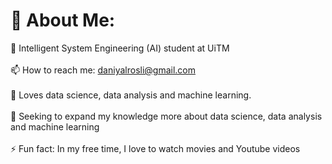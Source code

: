 # 💫 About Me:
🌱 Intelligent System Engineering (AI) student at UiTM<br><br>📫 How to reach me: daniyalrosli@gmail.com<br><br>💬 Loves data science, data analysis and machine learning. <br><br>🔭 Seeking to expand my knowledge more about data science, data analysis and machine learning<br><br>⚡ Fun fact: In my free time, I love to watch movies and Youtube videos<be>





